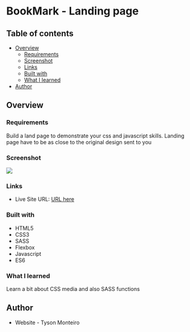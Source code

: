 # BookMark - Landing page

## Table of contents

- [Overview](#overview)
  - [Requirements](#the-challenge)
  - [Screenshot](#screenshot)
  - [Links](#links)
  - [Built with](#built-with)
  - [What I learned](#what-i-learned)
- [Author](#author)

## Overview

### Requirements

Build a land page to demonstrate your css and javascript skills. Landing page have to be as close to the original design sent to you

### Screenshot

![](https://user-images.githubusercontent.com/29797099/151522588-9dd41a25-6990-4505-b27e-af9f5458312f.jpg)

### Links

- Live Site URL: [URL here](https://bookmark-landing-page-by-tyson.netlify.app/)

### Built with

- HTML5
- CSS3
- SASS
- Flexbox
- Javascript
- ES6

### What I learned

Learn a bit about CSS media and also SASS functions

## Author

- Website - Tyson Monteiro
